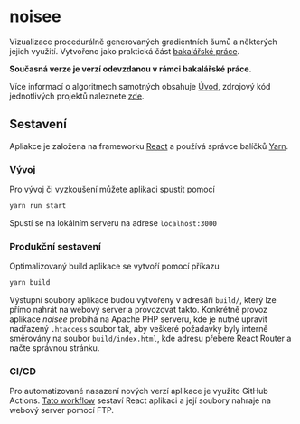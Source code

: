 # noisee
Vizualizace procedurálně generovaných gradientních šumů a některých jejich využití. Vytvořeno jako praktická část [bakalářské práce](https://theses.unicornuniversity.net/ciesla-michal).

**Současná verze je verzí odevzdanou v rámci bakalářské práce.**

Více informací o algoritmech samotných obsahuje [Úvod](./src/pages/intro#readme), zdrojový kód jednotlivých projektů naleznete [zde](./src/pages/sketches).

## Sestavení
Apliakce je založena na frameworku [React](https://reactjs.org) a používá správce balíčků [Yarn](https://yarnpkg.com).
### Vývoj
Pro vývoj či vyzkoušení můžete aplikaci spustit pomocí
```bash
yarn run start
```
Spustí se na lokálním serveru na adrese `localhost:3000`
### Produkční sestavení
Optimalizovaný build aplikace se vytvoří pomocí příkazu
```bash
yarn build
```
Výstupní soubory aplikace budou vytvořeny v adresáři `build/`, který lze přímo nahrát na webový server a provozovat takto. Konkrétně provoz aplikace _noisee_ probíhá na Apache PHP serveru, kde je nutné upravit nadřazený `.htaccess` soubor tak, aby veškeré požadavky byly interně směrovány na soubor `build/index.html`, kde adresu přebere React Router a načte správnou stránku.
### CI/CD
Pro automatizované nasazení nových verzí aplikace je využito GitHub Actions. [Tato workflow](./.github/workflows/publish.yml) sestaví React aplikaci a její soubory nahraje na webový server pomocí FTP.
